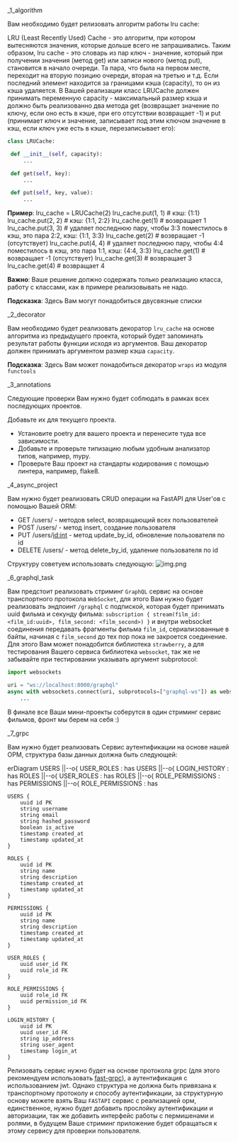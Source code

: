 _1_algorithm

Вам необходимо будет релизовать алгоритм работы lru cache:

LRU (Least Recently Used) Cache - это алгоритм, при котором вытесняются значения, которые дольше всего не
запрашивались. Таким образом, lru cache - это словарь из пар ключ - значение, который при получении значения (метод get)
или
записи нового (метод put), становится в начало очереди. Та пара, что была на первом месте, переходит на вторую позицию
очереди,
вторая на третью и т.д.
Если последний элемент находится за границами кэша (capacity), то он из кэша удаляется.
В Вашей реализации класс LRUCache должен принимать переменную capacity - максимальный размер кэша
и должно быть реализованно два метода get (возвращает значение по ключу, если оно есть в кэше, при его отсутствии
возвращает -1)
и put (принимает ключ и значение, записывает под этим ключом значение в кэш, если ключ уже есть в кэше,
перезаписывает его):

   ```py
   class LRUCache:

    def __init__(self, capacity):
        ...

    def get(self, key):
        ...

    def put(self, key, value):
        ...
   ```

**Пример**:
lru_cache = LRUCache(2)
lru_cache.put(1, 1) # кэш: {1:1}
lru_cache.put(2, 2) # кэш: {1:1, 2:2}
lru_cache.get(1) # возвращает 1
lru_cache.put(3, 3) # удаляет последнюю пару, чтобы 3:3 поместилось в кэш, это пара 2:2, кэш: {1:1, 3:3}
lru_cache.get(2) # возвращает -1 (отсутствует)
lru_cache.put(4, 4) # удаляет последнюю пару, чтобы 4:4 поместилось в кэш, это пара 1:1, кэш: {4:4, 3:3}
lru_cache.get(1) # возвращает -1 (отсутствует)
lru_cache.get(3) # возвращает 3
lru_cache.get(4) # возвращает 4

**Важно**: Ваше решение должно содержать только реализацию класса, работу с классами, как в примере реализовывать не
надо.

**Подсказка**: Здесь Вам могут понадобиться двусвязные списки

_2_decorator

Вам необходимо будет реализовать декоратор ```lru_cache``` на основе алгоритма из предыдущего проекта,
который будет запоминать результат работы функции исходя из аргументов. Ваш декоратор должен принимать аргументом
размер кэша ```capacity```.

**Подсказка**: Здесь Вам может понадобиться декоратор ```wraps``` из модуля ```functools```

_3_annotations

Следующие проверки Вам нужно будет соблюдать в рамках всех последующих проектов.

Добавьте их для текущего проекта.
- Установите poetry для вашего проекта и перенесите туда все зависимости.
- Добавьте и проверьте типизацию любым удобным анализатор типов, например, mypy.
- Проверьте Ваш проект на стандарты кодирования с помощью линтера, например, flake8.

_4_async_project

Вам нужно будет реализовать CRUD операции на FastAPI для User'ов с помощью Вашей ORM:
- GET /users/ - методов select, возвращающий всех пользователей
- POST /users/ - метод insert, создание пользователя
- PUT /users/<id:int> - метод update_by_id, обновление пользователя по id
- DELETE /users/ - метод delete_by_id, удаление пользователя по id

Структуру советуем использовать следующую:
![img.png](img.png)

_6_graphql_task

Вам предстоит реализовать стриминг ```GraphQL``` сервис на основе транспортного протокола ```WebSocket```, для этого Вам
нужно будет реализовать эндпоинт ```/graphql```
с подпиской, которая будет принимать uuid фильма и секунду фильма:
```subscription { stream(film_id:<film_id:uuid>, film_second: <film_second>) }``` и внутри websocket соединения
передавать фрагменты фильма ```film_id```, сериализованные в байты, начиная с ```film_second``` до тех пор пока не
закроется соединение. Для этого Вам может понадобится библиотека ```strawberry```, а для тестирования Вашего сервиса
библиотека ```websocket```, так же не забывайте при тестировании указывать аргумент subprotocol:

```py
import websockets

uri = "ws://localhost:8000/graphql"
async with websockets.connect(uri, subprotocols=["graphql-ws"]) as websocket:
    ...
```

В финале все Ваши мини-проекты соберутся в один стриминг сервис фильмов, фронт мы берем на себя :)

_7_grpc

Вам нужно будет реализовать
Cервис аутентификации на основе нашей ОРМ, структура базы данных должна быть следующей:

erDiagram
USERS ||--o{ USER_ROLES : has
USERS ||--o{ LOGIN_HISTORY : has
ROLES ||--o{ USER_ROLES : has
ROLES ||--o{ ROLE_PERMISSIONS : has
PERMISSIONS ||--o{ ROLE_PERMISSIONS : has

    USERS {
        uuid id PK
        string username
        string email
        string hashed_password
        boolean is_active
        timestamp created_at
        timestamp updated_at
    }

    ROLES {
        uuid id PK
        string name
        string description
        timestamp created_at
        timestamp updated_at
    }

    PERMISSIONS {
        uuid id PK
        string name
        string description
        timestamp created_at
        timestamp updated_at
    }

    USER_ROLES {
        uuid user_id FK
        uuid role_id FK
    }

    ROLE_PERMISSIONS {
        uuid role_id FK
        uuid permission_id FK
    }

    LOGIN_HISTORY {
        uuid id PK
        uuid user_id FK
        string ip_address
        string user_agent
        timestamp login_at
    }

Релизовать сервис нужно будет на основе протокола grpc (для этого рекомендуем
использовать [fast-grpc](https://github.com/OlegYurchik/fast-grpc)),
а аутентификация с использованием jwt.
Однако структура не должна быть привязана к транспортному протоколу и способу аутентификации,
за структурную основу можете взять Ваш `FASTAPI` cервис с реализацией орм, единственное, нужно будет добавить прослойку
аутентификации и авторизации, так же добавить интерфейс работы с пермишенами и ролями, в будущем Ваше стриминг
приложение будет обращаться к этому сервису для проверки пользователя.

